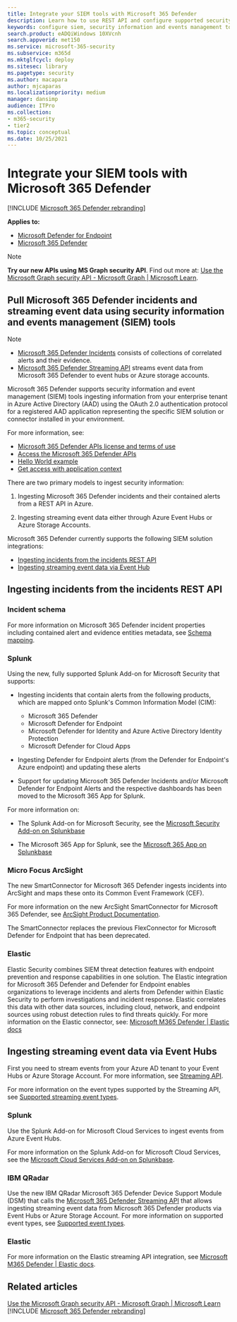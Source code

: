 ```yaml
---
title: Integrate your SIEM tools with Microsoft 365 Defender
description: Learn how to use REST API and configure supported security information and events management tools to receive and pull detections.
keywords: configure siem, security information and events management tools, splunk, arcsight, custom indicators, rest api, alert definitions, indicators of compromise
search.product: eADQiWindows 10XVcnh
search.appverid: met150
ms.service: microsoft-365-security
ms.subservice: m365d
ms.mktglfcycl: deploy
ms.sitesec: library
ms.pagetype: security
ms.author: macapara
author: mjcaparas
ms.localizationpriority: medium
manager: dansimp
audience: ITPro
ms.collection:
- m365-security
- tier2
ms.topic: conceptual
ms.date: 10/25/2021
---
```


# Integrate your SIEM tools with Microsoft 365 Defender

[!INCLUDE [Microsoft 365 Defender rebranding](../../includes/microsoft-defender.md)]

**Applies to:**
- [Microsoft Defender for Endpoint](https://go.microsoft.com/fwlink/p/?linkid=2154037)
- [Microsoft 365 Defender](https://go.microsoft.com/fwlink/?linkid=2118804)

> [!NOTE]
> **Try our new APIs using MS Graph security API**. Find out more at: [Use the Microsoft Graph security API - Microsoft Graph | Microsoft Learn](/graph/api/resources/security-api-overview).

## Pull Microsoft 365 Defender incidents and streaming event data using security information and events management (SIEM) tools

> [!NOTE]
>
> - [Microsoft 365 Defender Incidents](incident-queue.md) consists of collections of correlated alerts and their evidence.
> - [Microsoft 365 Defender Streaming API](streaming-api.md) streams event data from Microsoft 365 Defender to event hubs or Azure storage accounts.

Microsoft 365 Defender supports security information and event management (SIEM) tools ingesting information from your enterprise tenant in Azure Active Directory (AAD) using the OAuth 2.0 authentication protocol for a registered AAD application representing the specific SIEM solution or connector installed in your environment.

For more information, see:

- [Microsoft 365 Defender APIs license and terms of use](api-terms.md)
- [Access the Microsoft 365 Defender APIs](api-access.md)
- [Hello World example](api-hello-world.md)
- [Get access with application context](api-create-app-web.md)

There are two primary models to ingest security information:

1. Ingesting Microsoft 365 Defender incidents and their contained alerts from a REST API in Azure.

2. Ingesting streaming event data either through Azure Event Hubs or Azure Storage Accounts.

Microsoft 365 Defender currently supports the following SIEM solution integrations:

- [Ingesting incidents from the incidents REST API](#ingesting-incidents-from-the-incidents-rest-api)
- [Ingesting streaming event data via Event Hub](#ingesting-streaming-event-data-via-event-hubs)

## Ingesting incidents from the incidents REST API

### Incident schema

For more information on Microsoft 365 Defender incident properties including contained alert and evidence entities metadata, see [Schema mapping](../defender/api-list-incidents.md#schema-mapping).

### Splunk

Using the new, fully supported Splunk Add-on for Microsoft Security that supports:

- Ingesting incidents that contain alerts from the following products, which are mapped onto Splunk's Common Information Model (CIM):

  - Microsoft 365 Defender
  - Microsoft Defender for Endpoint
  - Microsoft Defender for Identity and Azure Active Directory Identity Protection
  - Microsoft Defender for Cloud Apps

- Ingesting Defender for Endpoint alerts (from the Defender for Endpoint's Azure endpoint) and updating these alerts

- Support for updating Microsoft 365 Defender Incidents and/or Microsoft Defender for Endpoint Alerts and the respective dashboards has been moved to the Microsoft 365 App for Splunk.

For more information on:

- The Splunk Add-on for Microsoft Security, see the [Microsoft Security Add-on on Splunkbase](https://splunkbase.splunk.com/app/6207/#/overview)

- The Microsoft 365 App for Splunk, see the [Microsoft 365 App on Splunkbase](https://splunkbase.splunk.com/app/3786/)

### Micro Focus ArcSight

The new SmartConnector for Microsoft 365 Defender ingests incidents into ArcSight and maps these onto its Common Event
Framework (CEF).

For more information on the new ArcSight SmartConnector for Microsoft 365 Defender, see [ArcSight Product Documentation](https://community.microfocus.com/cyberres/productdocs/w/connector-documentation/39246/smartconnector-for-microsoft-365-defender).

The SmartConnector replaces the previous FlexConnector for Microsoft Defender for Endpoint that has been deprecated.

### Elastic

Elastic Security combines SIEM threat detection features with endpoint prevention and response capabilities in one solution.
The Elastic integration for Microsoft 365 Defender and Defender for Endpoint enables organizations to leverage incidents and alerts from Defender within Elastic Security to perform investigations and incident response. Elastic correlates this data with other data sources, including cloud, network, and endpoint sources using robust detection rules to find threats quickly.
For more information on the Elastic connector, see: [Microsoft M365 Defender | Elastic docs](https://docs.elastic.co/integrations/m365_defender)

## Ingesting streaming event data via Event Hubs

First you need to stream events from your Azure AD tenant to your Event Hubs or Azure Storage Account. For more information, see [Streaming API](../defender/streaming-api.md).

For more information on the event types supported by the Streaming API, see [Supported streaming event types](../defender/supported-event-types.md).

### Splunk

Use the Splunk Add-on for Microsoft Cloud Services to ingest events from Azure Event Hubs.

For more information on the Splunk Add-on for Microsoft Cloud Services, see the [Microsoft Cloud Services Add-on on Splunkbase](https://splunkbase.splunk.com/app/3110/).

### IBM QRadar

Use the new IBM QRadar Microsoft 365 Defender Device Support Module (DSM) that calls the [Microsoft 365 Defender Streaming API](streaming-api.md) that allows ingesting streaming event data from Microsoft 365 Defender products via Event Hubs or Azure Storage Account. For more information on supported event types, see [Supported event types](supported-event-types.md).

### Elastic

For more information on the Elastic streaming API integration, see [Microsoft M365 Defender | Elastic docs](https://docs.elastic.co/integrations/m365_defender).

## Related articles

[Use the Microsoft Graph security API - Microsoft Graph | Microsoft Learn](/graph/api/resources/security-api-overview)
[!INCLUDE [Microsoft 365 Defender rebranding](../../includes/defender-m3d-techcommunity.md)]
